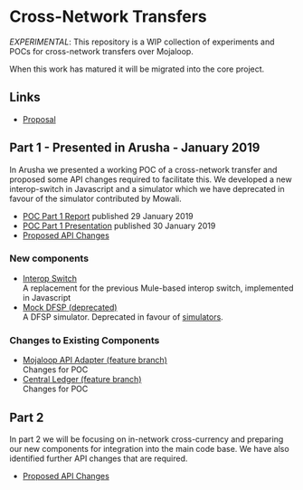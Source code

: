 # Cross-Network Transfers

*_EXPERIMENTAL_*: This repository is a WIP collection of experiments and POCs for cross-network transfers over Mojaloop.

When this work has matured it will be migrated into the core project.

## Links

 * [Proposal](./proposal.md)

## Part 1 - Presented in Arusha - January 2019

In Arusha we presented a working POC of a cross-network transfer and proposed some API changes required to facilitate this. We developed a new interop-switch in Javascript and a simulator which we have deprecated in favour of the simulator contributed by Mowali.

 * [POC Part 1 Report](./part1-arusha-jan-2019/part1.md) published 29 January 2019
 * [POC Part 1 Presentation](./part1-arusha-jan-2019/part1.pdf) published 30 January 2019
 * [Proposed API Changes](./part1-arusha-jan-2019/api-changes.md)

### New components

 * [Interop Switch](../interops-switch-js/)  
  A replacement for the previous Mule-based interop switch, implemented in Javascript
 * [Mock DFSP (deprecated)](../mock-dfsp/)  
  A DFSP simulator. Deprecated in favour of [simulators](../simulators/).

### Changes to Existing Components

  * [Mojaloop API Adapter (feature branch)](../ml-api-adapter/tree/feature/cross-network)  
  Changes for POC
  * [Central Ledger (feature branch)](../central-ledger/tree/feature/cross-network)  
  Changes for POC
  
## Part 2

In part 2 we will be focusing on in-network cross-currency and preparing our new components for integration into the main code base. We have also identified further API changes that are required.

 * [Proposed API Changes](./part2-johannesburg-april-2019/api-changes.md)


